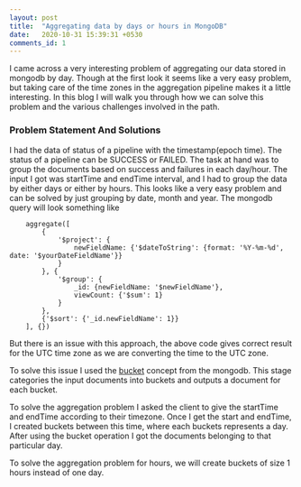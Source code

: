 ```yaml
---
layout: post
title:  "Aggregating data by days or hours in MongoDB"
date:   2020-10-31 15:39:31 +0530
comments_id: 1
---
```


I came across a very interesting problem of aggregating our data stored in mongodb by day. Though at the first look it seems like a very easy problem, but taking care of the time zones in the aggregation pipeline makes it a little interesting. In this blog I will walk you through how we can solve this problem and the various challenges involved in the path.
<!--more-->

### Problem Statement And Solutions

I had the data of status of a pipeline with the timestamp(epoch time). The status of a pipeline can be SUCCESS or FAILED. The task at hand was to group the documents based on success and failures in each day/hour. The input I got was startTime and endTime interval, and I had to group the data by either days or either by hours. This looks like a very easy problem and can be solved by just grouping by date, month and year. The mongodb query will look something like

```
    aggregate([
        {
            '$project': {
                newFieldName: {'$dateToString': {format: '%Y-%m-%d', date: '$yourDateFieldName'}}
            }
        }, {
            '$group': {
                _id: {newFieldName: '$newFieldName'},
                viewCount: {'$sum': 1}
            }
        }, 
        {'$sort': {'_id.newFieldName': 1}}
    ], {})

```

But there is an issue with this approach, the above code gives correct result for the UTC time zone as we are converting the time to the UTC zone. 

To solve this issue I used the [bucket](https://docs.mongodb.com/manual/reference/operator/aggregation/bucket/) concept from the mongodb. This stage categories the input documents into buckets and outputs a document for each bucket.

To solve the aggregation problem I asked the client to give the startTime and endTime according to their timezone. Once I get the start and endTime, I created buckets between this time, where each buckets represents a day. After using the bucket operation I got the documents belonging to that particular day.


To solve the aggregation problem for hours, we will create buckets of size 1 hours instead of one day.